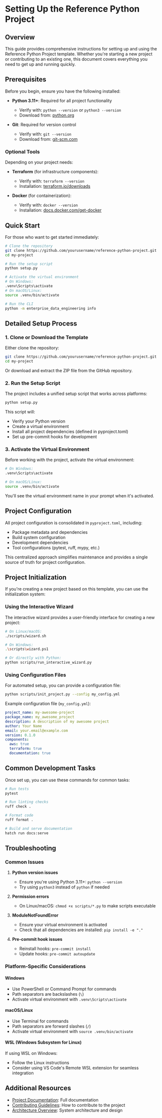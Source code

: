 # Setting Up the Reference Python Project

## Overview

This guide provides comprehensive instructions for setting up and using the Reference Python Project
template. Whether you're starting a new project or contributing to an existing one, this document
covers everything you need to get up and running quickly.

## Prerequisites

Before you begin, ensure you have the following installed:

- **Python 3.11+**: Required for all project functionality

  - Verify with: `python --version` or `python3 --version`
  - Download from: [python.org](https://www.python.org/downloads/)

- **Git**: Required for version control

  - Verify with: `git --version`
  - Download from: [git-scm.com](https://git-scm.com/downloads)

### Optional Tools

Depending on your project needs:

- **Terraform** (for infrastructure components):

  - Verify with: `terraform --version`
  - Installation: [terraform.io/downloads](https://www.terraform.io/downloads)

- **Docker** (for containerization):

  - Verify with: `docker --version`
  - Installation: [docs.docker.com/get-docker](https://docs.docker.com/get-docker/)

## Quick Start

For those who want to get started immediately:

```bash
# Clone the repository
git clone https://github.com/yourusername/reference-python-project.git my-project
cd my-project

# Run the setup script
python setup.py

# Activate the virtual environment
# On Windows:
.venv\Scripts\activate
# On macOS/Linux:
source .venv/bin/activate

# Run the CLI
python -m enterprise_data_engineering info
```

## Detailed Setup Process

### 1. Clone or Download the Template

Either clone the repository:

```bash
git clone https://github.com/yourusername/reference-python-project.git my-project
cd my-project
```

Or download and extract the ZIP file from the GitHub repository.

### 2. Run the Setup Script

The project includes a unified setup script that works across platforms:

```bash
python setup.py
```

This script will:

- Verify your Python version
- Create a virtual environment
- Install all project dependencies (defined in pyproject.toml)
- Set up pre-commit hooks for development

### 3. Activate the Virtual Environment

Before working with the project, activate the virtual environment:

```bash
# On Windows:
.venv\Scripts\activate

# On macOS/Linux:
source .venv/bin/activate
```

You'll see the virtual environment name in your prompt when it's activated.

## Project Configuration

All project configuration is consolidated in `pyproject.toml`, including:

- Package metadata and dependencies
- Build system configuration
- Development dependencies
- Tool configurations (pytest, ruff, mypy, etc.)

This centralized approach simplifies maintenance and provides a single source of truth for project
configuration.

## Project Initialization

If you're creating a new project based on this template, you can use the initialization system:

### Using the Interactive Wizard

The interactive wizard provides a user-friendly interface for creating a new project:

```bash
# On Linux/macOS:
./scripts/wizard.sh

# On Windows:
.\scripts\wizard.ps1

# Or directly with Python:
python scripts/run_interactive_wizard.py
```

### Using Configuration Files

For automated setup, you can provide a configuration file:

```bash
python scripts/init_project.py --config my_config.yml
```

Example configuration file (`my_config.yml`):

```yaml
project_name: my-awesome-project
package_name: my_awesome_project
description: A description of my awesome project
author: Your Name
email: your.email@example.com
version: 0.1.0
components:
  aws: true
  terraform: true
  documentation: true
```

## Common Development Tasks

Once set up, you can use these commands for common tasks:

```bash
# Run tests
pytest

# Run linting checks
ruff check .

# Format code
ruff format .

# Build and serve documentation
hatch run docs:serve
```

## Troubleshooting

### Common Issues

1. **Python version issues**

   - Ensure you're using Python 3.11+: `python --version`
   - Try using `python3` instead of `python` if needed

1. **Permission errors**

   - On Linux/macOS: `chmod +x scripts/*.py` to make scripts executable

1. **ModuleNotFoundError**

   - Ensure your virtual environment is activated
   - Check that all dependencies are installed: `pip install -e "."`

1. **Pre-commit hook issues**

   - Reinstall hooks: `pre-commit install`
   - Update hooks: `pre-commit autoupdate`

### Platform-Specific Considerations

#### Windows

- Use PowerShell or Command Prompt for commands
- Path separators are backslashes (`\`)
- Activate virtual environment with `.venv\Scripts\activate`

#### macOS/Linux

- Use Terminal for commands
- Path separators are forward slashes (`/`)
- Activate virtual environment with `source .venv/bin/activate`

#### WSL (Windows Subsystem for Linux)

If using WSL on Windows:

- Follow the Linux instructions
- Consider using VS Code's Remote WSL extension for seamless integration

## Additional Resources

- [Project Documentation](./docs/index.md): Full documentation
- [Contributing Guidelines](./CONTRIBUTING.md): How to contribute to the project
- [Architecture Overview](./docs/architecture.md): System architecture and design
